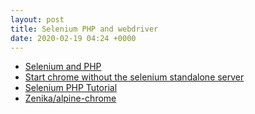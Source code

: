 ```yaml
---
layout: post
title: Selenium PHP and webdriver
date: 2020-02-19 04:24 +0000
---
```


* [Selenium and PHP](https://help.crossbrowsertesting.com/selenium-testing/getting-started/php/)
* [Start chrome without the selenium standalone server](https://github.com/php-webdriver/php-webdriver/issues/647)
* [Selenium PHP Tutorial](https://applitools.com/tutorials/selenium-php.html#install-the-sdk)
* [Zenika/alpine-chrome](https://github.com/Zenika/alpine-chrome)